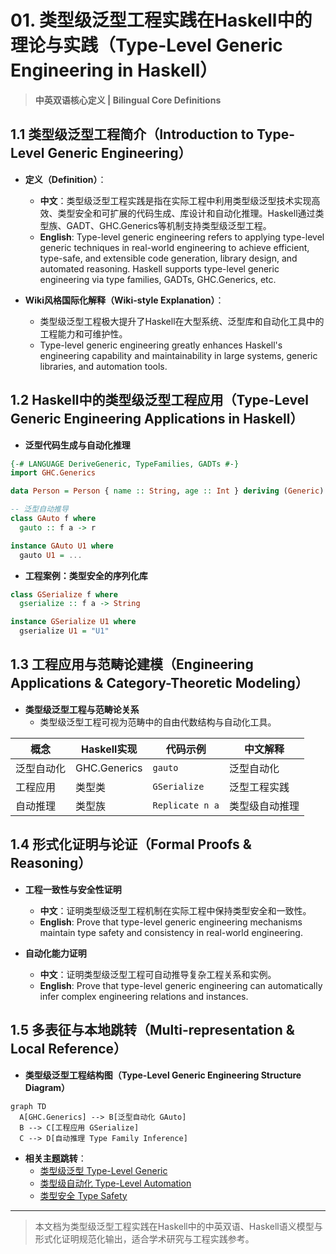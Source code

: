 # 01. 类型级泛型工程实践在Haskell中的理论与实践（Type-Level Generic Engineering in Haskell）

> **中英双语核心定义 | Bilingual Core Definitions**

## 1.1 类型级泛型工程简介（Introduction to Type-Level Generic Engineering）

- **定义（Definition）**：
  - **中文**：类型级泛型工程实践是指在实际工程中利用类型级泛型技术实现高效、类型安全和可扩展的代码生成、库设计和自动化推理。Haskell通过类型族、GADT、GHC.Generics等机制支持类型级泛型工程。
  - **English**: Type-level generic engineering refers to applying type-level generic techniques in real-world engineering to achieve efficient, type-safe, and extensible code generation, library design, and automated reasoning. Haskell supports type-level generic engineering via type families, GADTs, GHC.Generics, etc.

- **Wiki风格国际化解释（Wiki-style Explanation）**：
  - 类型级泛型工程极大提升了Haskell在大型系统、泛型库和自动化工具中的工程能力和可维护性。
  - Type-level generic engineering greatly enhances Haskell's engineering capability and maintainability in large systems, generic libraries, and automation tools.

## 1.2 Haskell中的类型级泛型工程应用（Type-Level Generic Engineering Applications in Haskell）

- **泛型代码生成与自动化推理**

```haskell
{-# LANGUAGE DeriveGeneric, TypeFamilies, GADTs #-}
import GHC.Generics

data Person = Person { name :: String, age :: Int } deriving (Generic)

-- 泛型自动推导
class GAuto f where
  gauto :: f a -> r

instance GAuto U1 where
  gauto U1 = ...
```

- **工程案例：类型安全的序列化库**

```haskell
class GSerialize f where
  gserialize :: f a -> String

instance GSerialize U1 where
  gserialize U1 = "U1"
```

## 1.3 工程应用与范畴论建模（Engineering Applications & Category-Theoretic Modeling）

- **类型级泛型工程与范畴论关系**
  - 类型级泛型工程可视为范畴中的自由代数结构与自动化工具。

| 概念 | Haskell实现 | 代码示例 | 中文解释 |
|------|-------------|----------|----------|
| 泛型自动化 | GHC.Generics | `gauto` | 泛型自动化 |
| 工程应用 | 类型类 | `GSerialize` | 泛型工程实践 |
| 自动推理 | 类型族 | `Replicate n a` | 类型级自动推理 |

## 1.4 形式化证明与论证（Formal Proofs & Reasoning）

- **工程一致性与安全性证明**
  - **中文**：证明类型级泛型工程机制在实际工程中保持类型安全和一致性。
  - **English**: Prove that type-level generic engineering mechanisms maintain type safety and consistency in real-world engineering.

- **自动化能力证明**
  - **中文**：证明类型级泛型工程可自动推导复杂工程关系和实例。
  - **English**: Prove that type-level generic engineering can automatically infer complex engineering relations and instances.

## 1.5 多表征与本地跳转（Multi-representation & Local Reference）

- **类型级泛型工程结构图（Type-Level Generic Engineering Structure Diagram）**

```mermaid
graph TD
  A[GHC.Generics] --> B[泛型自动化 GAuto]
  B --> C[工程应用 GSerialize]
  C --> D[自动推理 Type Family Inference]
```

- **相关主题跳转**：
  - [类型级泛型 Type-Level Generic](../24-Type-Level-Generic/01-Type-Level-Generic-in-Haskell.md)
  - [类型级自动化 Type-Level Automation](../27-Type-Level-Automation/01-Type-Level-Automation-in-Haskell.md)
  - [类型安全 Type Safety](../01-Type-Safety-in-Haskell.md)

---

> 本文档为类型级泛型工程实践在Haskell中的中英双语、Haskell语义模型与形式化证明规范化输出，适合学术研究与工程实践参考。
